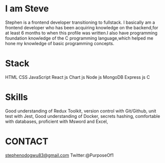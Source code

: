 # I am Steve
 Stephen is a frontend developer transitioning to fullstack. I basically am a frontend developer who has been acquiring knowledge on the backend,for at least 6 months to when this profile was written.I also have programming foundation  knowledge of the C programming language,which helped me hone my knowledge of basic programming concepts.
 # Stack
  HTML
  CSS
 JavaScript
 React js
 Chart js
 Node js
 MongoDB
 Express js
 C
 # Skills
  Good understanding of Redux Toolkit,
  version control with Git/Github,
  unit test with Jest,
  Good understanding of Docker,
  secrets hashing,
  comfortable with databases,
  proficient with Msword and Excel,
  # CONTACT
  stephenodogwu83@gmail.com
  Twitter:@PurposeOf1
